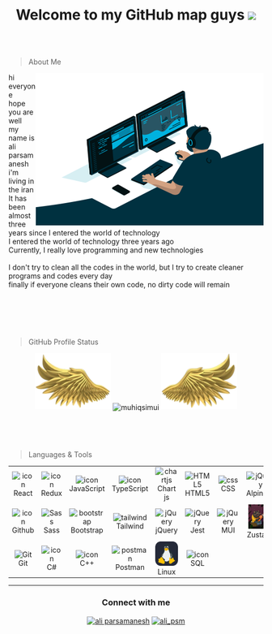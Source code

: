 <h1 align="center">Welcome to my GitHub map guys <img src="https://media.giphy.com/media/WUlplcMpOCEmTGBtBW/giphy.gif" width="100"></h1>
<br/>
<br/>

> About Me

<div>
   <a href="https://app.daily.dev/SWS-5007"><img align="right" src="https://github.com/SWS-5007/SWS-5007/blob/main/code.gif" width="450" height="300" alt="Harry Potter's Dev Card"/></a>
   <p>
      hi everyone
      <br/>
      hope you are well
      <br/>
      my name is ali parsamanesh
      <br/>
      i'm living in the iran
      <br/>
      It has been almost three years since I entered the world of technology
      <br/>
      I entered the world of technology three years ago
      <br/>
      Currently, I really love programming and new technologies
      <br/>
      <br/>
      I don't try to clean all the codes in the world, but I try to create cleaner programs and codes every day
      <br/>
      finally if everyone cleans their own code, no dirty code will remain
   </p>
</div>
<br/>
<br/>
<div>
   <br/>
</div>
<br/>

> GitHub Profile Status
 
<div>
   <p align="center">
      <a>
      <img height="110" width="150" src="https://github.com/muhiqsimui/muhiqsimui/raw/main/assets/left.png">
      <img align="center" src="https://github-readme-streak-stats.herokuapp.com/?user=alipsm&theme=dark&hide_border=true" alt="muhiqsimui"/>
      <img height="110" width="150" src="https://github.com/muhiqsimui/muhiqsimui/raw/main/assets/right.png">
      </a>
   </p>
</div>
<br />
<p align="left"> <a href="https://twitter.com/" target="blank"><img src="https://img.shields.io/twitter/follow/?logo=twitter&style=for-the-badge" alt="" /></a> </p>

> Languages & Tools

<table align="center">
   <tr>
      <td align="center" width="96">
         <img src="https://techstack-generator.vercel.app/react-icon.svg" alt="icon" width="65" height="65" />
         <br>React
      </td>
      <td align="center" width="96">
         <img src="https://skillicons.dev/icons?i=redux" alt="icon" width="65" height="65" />
         <br>Redux
      </td>
      <td align="center" width="96">
         <img src="https://techstack-generator.vercel.app/js-icon.svg" alt="icon" width="65" height="65" />
         <br>JavaScript
      </td>
      <td align="center" width="96">
         <img src="https://techstack-generator.vercel.app/ts-icon.svg" alt="icon" width="65" height="65" />
         <br>TypeScript
      </td>
      <td align="center" width="96">
         <img src="https://asset.brandfetch.io/idFdo8ulhr/idzj34qGQm.png" alt="chartjs" width="65" height="65"/> 
         <br>Chart js
      </td>
      <td align="center"  width="96">
         <img src="https://skillicons.dev/icons?i=html" width="48" height="48" alt="HTML5" />
         <br>HTML5
      </td>
      <td align="center" width="96">
         <img src="https://skillicons.dev/icons?i=css" width="48" height="48" alt="css" />
         <br>CSS
      </td>
             <td align="center" width="96">
         <img src="https://skillicons.dev/icons?i=alpinejs" width="48" height="48" alt="jQuery" />
         <br>Alpine.js
      </td>
   </tr>
   <tr>
      <td align="center" width="96">
         <img src="https://techstack-generator.vercel.app/github-icon.svg" alt="icon" width="65" height="65" />
         <br>Github
      </td>
      <td align="center" width="96">
         <img src="https://skillicons.dev/icons?i=sass" width="48" height="48" alt="Sass" />
         <br>Sass
      </td>
      <td align="center"  width="96">
         <img src="https://skillicons.dev/icons?i=bootstrap" width="48" height="48" alt="bootstrap" />
         <br>Bootstrap
      </td>
      <td align="center" width="96">
         <img src="https://skillicons.dev/icons?i=tailwind" width="48" height="48" alt="tailwind" />
         <br>Tailwind
      </td>
      <td align="center" width="96">
         <img src="https://skillicons.dev/icons?i=jquery" width="48" height="48" alt="jQuery" />
         <br>jQuery
      </td>
             <td align="center" width="96">
         <img src="https://skillicons.dev/icons?i=jest" width="48" height="48" alt="jQuery" />
         <br>Jest
      </td>
       <td align="center" width="96">
         <img src="https://skillicons.dev/icons?i=materialui" width="48" height="48" alt="jQuery" />
         <br>MUI
      </td>
       <td align="center" width="96"> 
         <img src="https://raw.githubusercontent.com/github/explore/990a9efe0b9529eca38ca9e081bc7a97b18dff45/topics/zustand/zustand.png" width="48" height="48" alt="Git" />
         <br>Zustand
      </td>
   </tr>
   <tr>
            <td align="center" width="96"> 
         <img src="https://user-images.githubusercontent.com/25181517/192108372-f71d70ac-7ae6-4c0d-8395-51d8870c2ef0.png" width="48" height="48" alt="Git" />
         <br>Git
      </td>
      <td align="center" width="96">
         <img src="https://techstack-generator.vercel.app/csharp-icon.svg" alt="icon" width="65" height="65" />
         <br>C#
      </td>
      <td align="center" width="96">
         <img src="https://techstack-generator.vercel.app/cpp-icon.svg" alt="icon" width="65" height="65" />
         <br>C++
      </td>
      <td align="center"  width="96">
         <img src="https://skillicons.dev/icons?i=postman" width="48" height="48" alt="postman" />
         <br>Postman
      </td>
       <td align="center" width="96">
         <img src="https://github.com/tandpfun/skill-icons/blob/main/icons/Linux-Dark.svg" alt="icon" width="48" height="48" />
         <br>Linux
      </td>
      <td align="center" width="96">
         <img src="https://user-images.githubusercontent.com/4249331/52232852-e2c4f780-28bd-11e9-835d-1e3cf3e43888.png" alt="icon" width="55" height="55" />
         <br>SQL
      </td>
   </tr>
</table>
<hr/>
<h3 align="center">Connect with me</h3>
<p align="center">
   <a href="https://linkedin.com/in/ali parsamanesh" target="blank"><img align="center" src="https://raw.githubusercontent.com/rahuldkjain/github-profile-readme-generator/master/src/images/icons/Social/linked-in-alt.svg" alt="ali parsamanesh" height="30" width="40" /></a>
   <a href="https://instagram.com/ali_psm" target="blank"><img align="center" src="https://raw.githubusercontent.com/rahuldkjain/github-profile-readme-generator/master/src/images/icons/Social/instagram.svg" alt="ali_psm" height="30" width="40" /></a>
</p>
